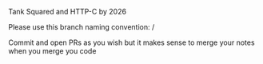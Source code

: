 Tank Squared and HTTP-C by 2026

Please use this branch naming convention:
<yourName>/<branchNameOfTheProject>

Commit and open PRs as you wish but it makes sense to merge your notes when you merge you code
